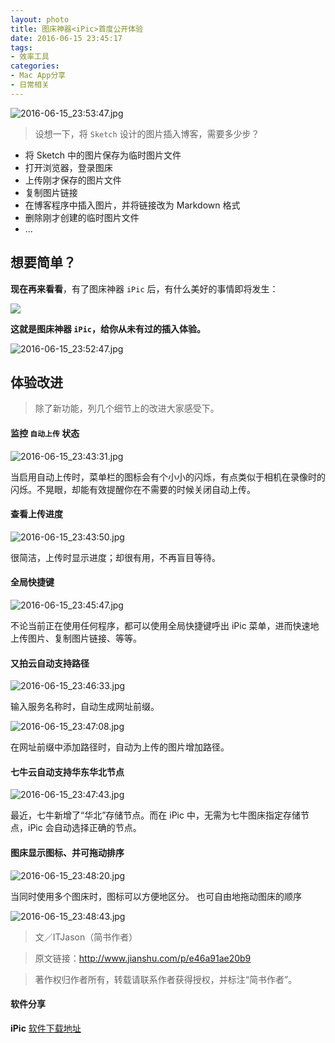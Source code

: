```yaml
---
layout: photo
title: 图床神器<iPic>首度公开体验
date: 2016-06-15 23:45:17
tags:
- 效率工具
categories:
- Mac App分享
- 日常相关
---
```

![2016-06-15_23:53:47.jpg](http://o88okth1x.bkt.clouddn.com/ipic_/2016-06-15_23:53:47.jpg)

> 设想一下，将 `Sketch` 设计的图片插入博客，需要多少步？
- 将 Sketch 中的图片保存为临时图片文件
- 打开浏览器，登录图床
- 上传刚才保存的图片文件
- 复制图片链接
- 在博客程序中插入图片，并将链接改为 Markdown 格式
- 删除刚才创建的临时图片文件
- ...

<!--more-->

## 想要简单？
**现在再来看看**，有了图床神器 `iPic` 后，有什么美好的事情即将发生：

![](http://upload-images.jianshu.io/upload_images/561122-053b595fb88bc9f8?imageMogr2/auto-orient/strip)

**这就是图床神器 `iPic`，给你从未有过的插入体验。**

![2016-06-15_23:52:47.jpg](http://o88okth1x.bkt.clouddn.com/ipic_/2016-06-15_23:52:47.jpg)

## 体验改进

> 除了新功能，列几个细节上的改进大家感受下。

#### 监控 `自动上传` 状态

![2016-06-15_23:43:31.jpg](http://o88okth1x.bkt.clouddn.com/ipic_/2016-06-15_23:43:31.jpg)

当启用自动上传时，菜单栏的图标会有个小小的闪烁，有点类似于相机在录像时的闪烁。不晃眼，却能有效提醒你在不需要的时候关闭自动上传。

#### 查看上传进度

![2016-06-15_23:43:50.jpg](http://o88okth1x.bkt.clouddn.com/ipic_/2016-06-15_23:43:50.jpg)

很简洁，上传时显示进度；却很有用，不再盲目等待。

#### 全局快捷键

![2016-06-15_23:45:47.jpg](http://o88okth1x.bkt.clouddn.com/ipic_/2016-06-15_23:45:47.jpg)

不论当前正在使用任何程序，都可以使用全局快捷键呼出 iPic 菜单，进而快速地上传图片、复制图片链接、等等。

#### 又拍云自动支持路径

![2016-06-15_23:46:33.jpg](http://o88okth1x.bkt.clouddn.com/ipic_/2016-06-15_23:46:33.jpg)

输入服务名称时，自动生成网址前缀。

![2016-06-15_23:47:08.jpg](http://o88okth1x.bkt.clouddn.com/ipic_/2016-06-15_23:47:08.jpg)

在网址前缀中添加路径时，自动为上传的图片增加路径。

#### 七牛云自动支持华东华北节点

![2016-06-15_23:47:43.jpg](http://o88okth1x.bkt.clouddn.com/ipic_/2016-06-15_23:47:43.jpg)

最近，七牛新增了“华北”存储节点。而在 iPic 中，无需为七牛图床指定存储节点，iPic 会自动选择正确的节点。

#### 图床显示图标、并可拖动排序

![2016-06-15_23:48:20.jpg](http://o88okth1x.bkt.clouddn.com/ipic_/2016-06-15_23:48:20.jpg)

当同时使用多个图床时，图标可以方便地区分。
也可自由地拖动图床的顺序

![2016-06-15_23:48:43.jpg](http://o88okth1x.bkt.clouddn.com/ipic_/2016-06-15_23:48:43.jpg)

>文／ITJason（简书作者）

>原文链接：http://www.jianshu.com/p/e46a91ae20b9

>著作权归作者所有，转载请联系作者获得授权，并标注“简书作者”。

#### 软件分享

**iPic** [软件下载地址](https://github.com/toolinbox/iPic/raw/master/release/iPic_v0.7.6.dmg)
